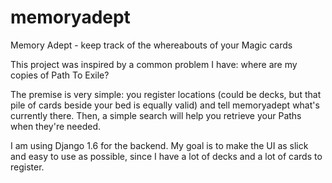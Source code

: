 memoryadept
===========

Memory Adept - keep track of the whereabouts of your Magic cards

This project was inspired by a common problem I have: where are my copies of Path To Exile?

The premise is very simple: you register locations (could be decks, but that pile of cards beside your bed is equally valid) and tell memoryadept what's currently there. Then, a simple search will help you retrieve your Paths when they're needed.

I am using Django 1.6 for the backend. My goal is to make the UI as slick and easy to use as possible, since I have a lot of decks and a lot of cards to register.
